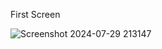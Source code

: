First Screen

![Screenshot 2024-07-29 213147](https://github.com/user-attachments/assets/b60599be-9a38-41b6-a0bb-fb5e066de22c)
